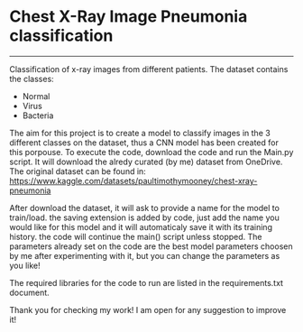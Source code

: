 # Chest X-Ray Image Pneumonia classification
***

Classification of x-ray images from different patients. The dataset contains the classes:
- Normal
- Virus
- Bacteria



The aim for this project is to create a model to classify images in the 3 different classes on the dataset, thus a CNN model has been created for this porpouse. To execute the code, download the code and run the Main.py script. It will
download the alredy curated (by me) dataset from OneDrive. The original dataset can be found in: https://www.kaggle.com/datasets/paultimothymooney/chest-xray-pneumonia

After download the dataset, it will ask to provide a name for the model to train/load. the saving extension is added by code, just add the name you would like for this model and it will automaticaly save it with its training history.
the code will continue the main() script unless stopped. The parameters already set on the code are the best model parameters choosen by me after experimenting with it, but you can change the parameters as you like!

The required libraries for the code to run are listed in the requirements.txt document.

Thank you for checking my work! I am open for any suggestion to improve it!